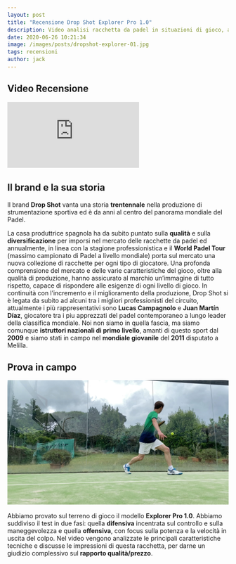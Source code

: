 ```yaml
---
layout: post
title: "Recensione Drop Shot Explorer Pro 1.0"
description: Video analisi racchetta da padel in situazioni di gioco, attacco e difesa, rapporto/qualità prezzo e considerazioni finali
date: 2020-06-26 10:21:34
image: /images/posts/dropshot-explorer-01.jpg
tags: recensioni
author: jack
---
```


## Video Recensione

<p><iframe src="https://www.youtube.com/embed/KQvyiDTGVdY" frameborder="0" allowfullscreen></iframe></p>

## Il brand e la sua storia

Il brand **Drop Shot** vanta una storia **trentennale** nella produzione di strumentazione sportiva ed è da anni al centro del panorama mondiale del Padel.  

La casa produttrice spagnola ha da subito puntato sulla **qualità** e sulla **diversificazione** per imporsi nel mercato delle racchette da padel ed annualmente, in linea con la stagione professionistica e il
**World Padel Tour** (massimo campionato di Padel a livello mondiale) porta sul mercato una nuova collezione di racchette per ogni tipo di giocatore. Una profonda comprensione del mercato e delle varie caratteristiche del gioco, oltre alla qualità di produzione, hanno assicurato al marchio un’immagine di tutto rispetto, capace di rispondere alle esigenze di ogni livello di gioco. In continuità con l’incremento e il miglioramento della produzione, Drop Shot si è legata da subito ad alcuni tra i migliori professionisti del circuito, attualmente i più rappresentativi sono **Lucas Campagnolo** e **Juan Martín Díaz**, giocatore tra i piu apprezzati del padel contemporaneo a lungo leader della classifica mondiale. Noi non siamo in quella fascia, ma siamo comunque **istruttori nazionali di primo livello**, amanti di questo sport dal **2009** e siamo stati in campo nel **mondiale giovanile** del **2011** disputato a Melilla.

## Prova in campo

![Giocatore di padel drop shot racchetta](/images/posts/dropshot-explorer-02.jpg)

Abbiamo provato sul terreno di gioco il modello **Explorer Pro 1.0**. Abbiamo suddiviso il test in due fasi: quella **difensiva** incentrata sul controllo e sulla maneggevolezza e quella **offensiva**, con focus sulla potenza e la velocità in uscita del colpo. Nel video vengono analizzate le principali caratteristiche tecniche e discusse le impressioni di questa racchetta, per darne un giudizio complessivo sul **rapporto qualità/prezzo**. 
